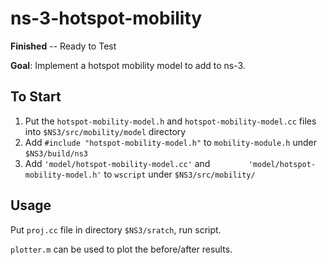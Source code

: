 # ns-3-hotspot-mobility

**Finished** -- Ready to Test

**Goal**: Implement a hotspot mobility model to add to ns-3.

## To Start
1. Put the ``hotspot-mobility-model.h`` and ``hotspot-mobility-model.cc`` files into ``$NS3/src/mobility/model`` directory
2. Add ``#include "hotspot-mobility-model.h"`` to ``mobility-module.h`` under ``$NS3/build/ns3``
3. Add ``'model/hotspot-mobility-model.cc'`` and ``        'model/hotspot-mobility-model.h'`` to ``wscript`` under ``$NS3/src/mobility/``

## Usage

Put ``proj.cc`` file in directory ``$NS3/sratch``, run script.

``plotter.m`` can be used to plot the before/after results.
